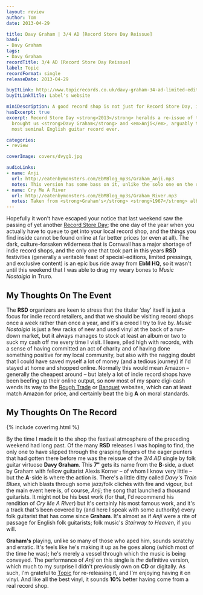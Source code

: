 ```yaml
---
layout: review
author: Tom
date: 2013-04-29

title: Davy Graham | 3/4 AD [Record Store Day Reissue]
band:
- Davy Graham
tags:
- Davy Graham
recordTitle: 3/4 AD [Record Store Day Reissue]
label: Topic
recordFormat: single
releaseDate: 2013-04-29

buyItLink: http://www.topicrecords.co.uk/davy-graham-34-ad-limited-edition-single/
buyItLinkTitle: Label's website

miniDescription: A good record shop is not just for Record Store Day, it's for life.
hasExcerpt: true
excerpt: Record Store Day <strong>2013</strong> heralds a re-issue of the disc that
  brought us <strong>Davy Graham</strong> and <em>Anji</em>, arguably the
  most seminal English guitar record ever.

categories:
- review

coverImage: covers/dvyg1.jpg

audioLinks:
- name: Anji
  url: http://eatenbymonsters.com/EbMBlog_mp3s/Graham_Anji.mp3
  notes: This version has some bass on it, unlike the solo one on the record, but the joy of vinyl is that it can't be downloaded, so you'll have to make do with this
- name: Cry Me A River
  url: http://eatenbymonsters.com/EbMBlog_mp3s/Graham_River.mp3
  notes: Taken from <strong>Graham's</strong> <strong>1967</strong> album, <em>The Guitar Player<em>
---
```


Hopefully it won't have escaped your notice that last weekend saw the passing of yet another [Record Store Day](http://www.recordstoreday.co.uk/); the one day of the year when you actually have to queue to get into your local record shop, and the things you find inside cannot be found online at far better prices (or even at all). The dark, culture-forsaken wilderness that is Cornwall has a major shortage of indie record shops, and the only one that took part in this years **RSD** festivities (generally a veritable feast of special-editions, limited pressings, and exclusive content) is an epic bus ride away from **EbM HQ**, so it wasn't until this weekend that I was able to drag my weary bones to *Music Nostalgia* in Truro.

## My Thoughts On The Event

The **RSD** organizers are keen to stress that the titular ‘day’ itself is just a focus for indie record retailers, and that we should be visiting record shops once a week rather than once a year, and it's a creed I try to live by. *Music Nostalgia* is just a few racks of new and used vinyl at the back of a run-down market, but it always manages to stock at least an album or two to suck my cash off me every time I visit. I leave, piled high with records, with a sense of having committed an act of charity and of having done something positive for my local community, but also with the nagging doubt that I could have saved myself a lot of money (and a tedious journey) if I'd stayed at home and shopped online. Normally this would mean Amazon – generally the cheapest around – but lately a lot of indie record shops have been beefing up their online output, so now most of my spare digi-cash wends its way to the [Rough Trade](http://www.roughtrade.com/) or [Banquet](http://www.banquetrecords.com/indiealbums) websites, which can at least match Amazon for price, and certainly beat the big **A** on moral standards.

## My Thoughts On The Record

<div>{% include coverImg.html %}</div>

By the time I made it to the shop the festival atmosphere of the preceding weekend had long past. Of the many **RSD** releases I was hoping to find, the only one to have slipped through the grasping fingers of the eager punters that had gotten there before me was the reissue of the *3/4 AD* single by folk guitar virtuoso **Davy Graham**. This **7"** gets its name from the **B**-side, a duet by Graham with fellow guitarist Alexis Korner – of whom I know very little – but the **A**-side is where the action is. There's a little ditty called *Davy's Train Blues*, which blasts through some jazz/folk clichés with fire and vigour, but the main event here is, of course, *Anji*; the song that launched a thousand guitarists. It might not be his best work (for that, I'd recommend his rendition of *Cry Me A River*) but it's certainly his most famous work, and it's a track that's been covered by (and here I speak with some authority) every folk guitarist that has come since **Graham**. It's almost as if *Anji* were a rite of passage for English folk guitarists; folk music's *Stairway to Heaven*, if you will.

**Graham's** playing, unlike so many of those who aped him, sounds scratchy and erratic. It's feels like he's making it up as he goes along (which most of the time he was); he's merely a vessel through which the music is being conveyed. The performance of *Anji* on this single is _the_ definitive version, which much to my surprise I didn't previously own on **CD** or digitally. As such, I'm grateful to [Topic](http://www.topicrecords.co.uk/davy-graham-34-ad-limited-edition-single/) for re-releasing it, and I'm enjoying having it on vinyl. And like all the best vinyl, it sounds **10%** better having come from a real record shop.
